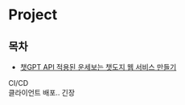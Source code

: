 # Project

## 목차

- [챗GPT API 적용된 운세보는 챗도지 웹 서비스 만들기](/WebService%20with%20GPT/README.md)


CI/CD  
클라이언트 배포.. 긴장